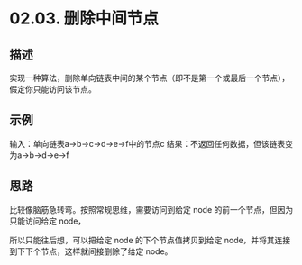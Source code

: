 # 02.03. 删除中间节点

## 描述

实现一种算法，删除单向链表中间的某个节点（即不是第一个或最后一个节点），假定你只能访问该节点。

## 示例

输入：单向链表a->b->c->d->e->f中的节点c
结果：不返回任何数据，但该链表变为a->b->d->e->f

## 思路

比较像脑筋急转弯。按照常规思维，需要访问到给定 node 的前一个节点，但因为只能访问给定 node，

所以只能往后想，可以把给定 node 的下个节点值拷贝到给定 node，并将其连接到下下个节点，这样就间接删除了给定 node。